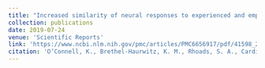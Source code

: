 ```yaml
---
title: "Increased similarity of neural responses to experienced and empathic distress in costly altruism"
collection: publications
date: 2019-07-24
venue: 'Scientific Reports'
link: 'https://www.ncbi.nlm.nih.gov/pmc/articles/PMC6656917/pdf/41598_2019_Article_47196.pdf'
citation: 'O’Connell, K., Brethel-Haurwitz, K. M., Rhoads, S. A., Cardinale, E. M., Vekaria, K. M., Robertson, E. L., Walitt, B., VanMeter, J. W. & Marsh, A. A. (2019). Increased similarity of neural responses to experienced and empathic distress in costly altruism. <i>Scientific Reports.</i> 9(1), 10774. '
---
```

